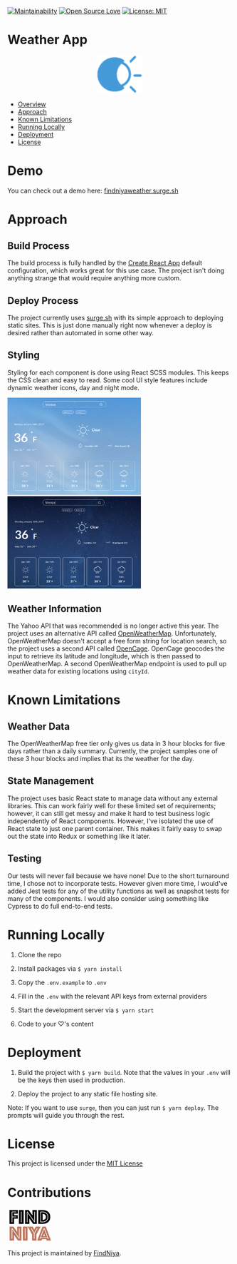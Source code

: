 
[![Maintainability](https://api.codeclimate.com/v1/badges/b229a2459e8e4551e12d/maintainability)](https://codeclimate.com/github/np6176a/weather-app/maintainability)
[![Open Source Love](https://badges.frapsoft.com/os/v2/open-source.svg?v=103)](https://github.com/ellerbrock/open-source-badges/)
[![License: MIT](https://img.shields.io/badge/License-MIT-yellow.svg)](https://opensource.org/licenses/MIT)

# Weather App

<p align="center">
  <img src="readme_images/logo.png" width="100">
</p>

* [Overview](#overview)
* [Approach](#approach)
* [Known Limitations](#known-limitations)
* [Running Locally](#running-locally)
* [Deployment](#deployment)
* [License](#license)

# Demo

You can check out a demo here: [findniyaweather.surge.sh](https://findniyaweather.surge.sh)

# Approach

## Build Process

The build process is fully handled by the [Create React App](https://github.com/facebook/create-react-app)
default configuration, which works great for this use case. The project isn't doing anything strange
that would require anything more custom.

## Deploy Process

The project currently uses [surge.sh](https://surge.sh) with
its simple approach to deploying static sites. This is just done manually right now
whenever a deploy is desired rather than automated in some other way. 

## Styling

Styling for each component is done using React SCSS modules. This keeps the CSS clean
and easy to read. Some cool UI style features include dynamic weather icons, 
day and night mode.

<p>
  <img src="readme_images/day.png" width="300">
  <img src="readme_images/night.png" width="300">
</p>

## Weather Information

The Yahoo API that was recommended is no longer active this year. The project uses an
alternative API called [OpenWeatherMap](https://openweathermap.org).
Unfortunately, OpenWeatherMap doesn't accept a free form string for location
search, so the project uses a second API called [OpenCage](https://www.opencage.com).
OpenCage geocodes the input to retrieve its latitude and longitude, which is then
passed to OpenWeatherMap. A second OpenWeatherMap endpoint is used to pull up weather
data for existing locations using `cityId`.

# Known Limitations

## Weather Data
The OpenWeatherMap free tier only gives us data in 3 hour blocks for five days rather
than a daily summary. Currently, the project samples one of these 3 hour blocks
and implies that its the weather for the day.

## State Management
The project uses basic React state to manage data without any external libraries. This
can work fairly well for these limited set of requirements; however, it can still
get messy and make it hard to test business logic independently of React components. 
However, I've isolated the use of React state to just one parent container. This makes
it fairly easy to swap out the state into Redux or something like it later.

## Testing

Our tests will never fail because we have none! Due to the short turnaround time, I 
chose not to incorporate tests. However given more time, I would've added Jest tests
for any of the utility functions as well as snapshot tests for many of the components.
I would also consider using something like Cypress to do full end-to-end tests.

# Running Locally

1. Clone the repo

1. Install packages via `$ yarn install`

1. Copy the `.env.example` to `.env`

1. Fill in the `.env` with the relevant API keys from external providers

1. Start the development server via `$ yarn start`

1. Code to your ♡'s content

# Deployment

1. Build the project with `$ yarn build`.
Note that the values in your `.env` will be the keys then used in production.

1. Deploy the project to any static file hosting site.

Note: If you want to use `surge`, then you can just run `$ yarn deploy`. The prompts
will guide you through the rest.

# License

This project is licensed under the [MIT License](./LICENSE)

# Contributions

![FindNiya Logo](readme_images/logo-fn2.png)

This project is maintained by [FindNiya](https://www.findniya.com/). 
